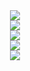 
<div align="center"> <img src="https://metrics.lecoq.io/DoraDong-2023?template=classic&config.timezone=Asia%2FShanghai"> </div>
<div align="center"> <img src="https://github-readme-stats.vercel.app/api?username=DoraDong-2023&show_icons=true&theme=merko"> </div>
<div align="center"> <img src="https://github-readme-stats.vercel.app/api/top-langs/?username=DoraDong-2023&layout=donut"> </div>
<div align="center"> <img src="https://github-readme-activity-graph.vercel.app/graph?username=DoraDong-2023&theme=rogue"> </div>
<div align="center"> <img src="https://github-readme-streak-stats.herokuapp.com/?user=DoraDong-2023" /> </div>
